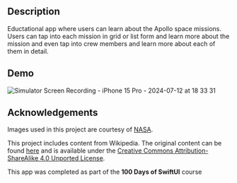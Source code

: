 ## Description
Eductational app where users can learn about the Apollo space missions. Users can tap into each mission in grid or list form and learn more about the mission and even tap into crew members and learn more about each of them in detail.

## Demo
![Simulator Screen Recording - iPhone 15 Pro - 2024-07-12 at 18 33 31](https://github.com/user-attachments/assets/95f29213-48d0-4e3e-aa0c-782d1a7732c2)

## Acknowledgements
Images used in this project are courtesy of [NASA](https://www.nasa.gov/).

This project includes content from Wikipedia. The original content can be found [here](https://en.wikipedia.org/wiki/List_of_Apollo_missions#Crewed_missions) and is available under the [Creative Commons Attribution-ShareAlike 4.0 Unported License](https://creativecommons.org/licenses/by-sa/4.0/).

This app was completed as part of the **100 Days of SwiftUI** course
